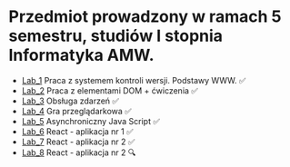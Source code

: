 # Przedmiot prowadzony w ramach 5 semestru, studiów I stopnia Informatyka AMW.

* [Lab_1](https://github.com/AdamSzr/projektowanie-serwisow-www-Szreiber-185ic/tree/master/Lab_1) Praca z systemem kontroli wersji. Podstawy WW&#8203;W. :white_check_mark:
* [Lab_2](https://github.com/AdamSzr/projektowanie-serwisow-www-Szreiber-185ic/tree/master/Lab_2) Praca z elementami DOM + ćwiczenia :white_check_mark:
* [Lab_3](https://github.com/AdamSzr/projektowanie-serwisow-www-Szreiber-185ic/tree/master/Lab_3) Obsługa zdarzeń :white_check_mark:
* [Lab_4](https://github.com/AdamSzr/projektowanie-serwisow-www-Szreiber-185ic/tree/master/Lab_4) Gra przeglądarkowa :white_check_mark:
* [Lab_5](https://github.com/AdamSzr/projektowanie-serwisow-www-Szreiber-185ic/tree/master/Lab_5) Asynchroniczny Java Script :white_check_mark:
* [Lab_6](https://github.com/AdamSzr/projektowanie-serwisow-www-Szreiber-185ic/tree/master/Lab_6) React - aplikacja nr 1 :white_check_mark:
* [Lab_7](https://github.com/AdamSzr/projektowanie-serwisow-www-Szreiber-185ic/tree/master/Lab_7) React - aplikacja nr 2 :white_check_mark:
* [Lab_8](https://github.com/AdamSzr/projektowanie-serwisow-www-Szreiber-185ic/tree/master/Lab_8) React - aplikacja nr 2 :mag:
